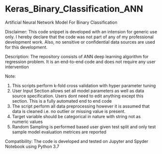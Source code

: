 # Keras_Binary_Classification_ANN
Artificial Neural Network Model For Binary Classification

Disclaimer: This code snippet is developed with an intension for generic use only. I hereby declare that the code was not part of any of my professional development work. Also, no sensitive or confidential data sources are used for this development.

Description: The repository consists of ANN deep learning algorithm for regression problem. It is an end-to-end code and does not require any user intervention

Note:
1. This scripts perform k-fold cross validation with hyper parameter tuning
2. User Input Section allows set all model parameters as well as data source specification. Users dont need to edit anything except this section. This is a fully automated end to end code
3. The script perform all data preprocessing however it is assumed that data is cleaned i.e. no outlier or missing value is present.
4. Target variable should be categorical in nature with string not as numeric values
5. Random Sampling is performed based user given test split and only test sample model evaluation metrices are reported

Compatibility: The code is developed and tested on Jupyter and Spyder Notebook using Python 3.7
